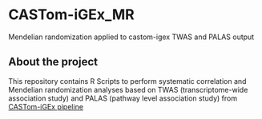 # CASTom-iGEx_MR

Mendelian randomization applied to castom-igex TWAS and PALAS output

## About the project

This repository contains R Scripts to perform systematic correlation and Mendelian randomization analyses based on TWAS (transcriptome-wide association study) and PALAS (pathway level association study) from [CASTom-iGEx pipeline](https://gitlab.mpcdf.mpg.de/luciat/castom-igex.git)
